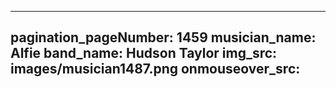 ------
pagination_pageNumber: 1459
musician_name: Alfie
band_name: Hudson Taylor
img_src: images/musician1487.png
onmouseover_src: 
------
